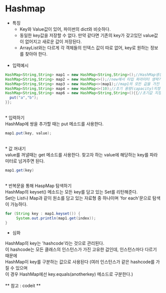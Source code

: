 # Hashmap

* 특징
    * Key와 Value값이 있어, 파이썬의 dict와 비슷하다.
    * 동일한 key값을 저장할 수 없다. 만약 같다면 기존의 key가 갖고있던 value값이 없어지고 새로운 값이 저장된다.
    * ArrayList와는 다르게 각 객체들의 인덱스 값이 따로 없어, key로 원하는 정보를 찾아야 한다.
    <br><br>
* 입력예시
```java
HashMap<String,String> map1 = new HashMap<String,String>();//HashMap생성
HashMap<String,String> map2 = new HashMap<>();//new에서 타입 파라미터 생략가능
HashMap<String,String> map3 = new HashMap<>(map1);//map1의 모든 값을 가진 HashMap생성
HashMap<String,String> map4 = new HashMap<>(10);//초기 용량(capacity)지정
HashMap<String,String> map6 = new HashMap<String,String>(){{//초기값 지정
  put("a","b");
}};
```
<br>
* 입력하기
<br>
HashMap에 쌍을 추가할 때는 put 메소드를 사용한다.
<br>

```java
map1.put(key, value);
```
<br>
* 값 꺼내기
<br>
value를 꺼낼때는 get 메소드를 사용한다. 찾고자 하는 value에 해당하는 key를 파라미터로 넘겨주면 된다.
<br>

```java
map1.get(key)
```
<br>
* 반복문을 통해 HaspMap 탐색하기
<br>
HashMap의 keyset() 메소드는 모든 key를 담고 있는 Set를 리턴해준다.
<br>
Set는 List나 Map과 같이 원소를 담고 있는 자료형 중 하나이며 'for each'문으로 탐색이 가능하다.
<br>

```java
for (String key : map1.keyset()) {
     System.out.println(map1.get(index));
}
```

* 심화

HashMap의 key는 'hashcode'라는 것으로 관리된다.<br>
이 hashcode는 모든 클래스의 인스턴스가 가진 고유한 겂인데, 인스턴스마다 다르기 때문에<br>
HashMap이 key를 구분하는 값으로 사용된다 (여러 인스턴스가 같은 hashcode를 가질 수 있으며<br>
이 경우 HashMap에선 key.equals(anotherkey) 메소드로 구분한다.)<br>
  <br>
** 참고 : codeit **  
